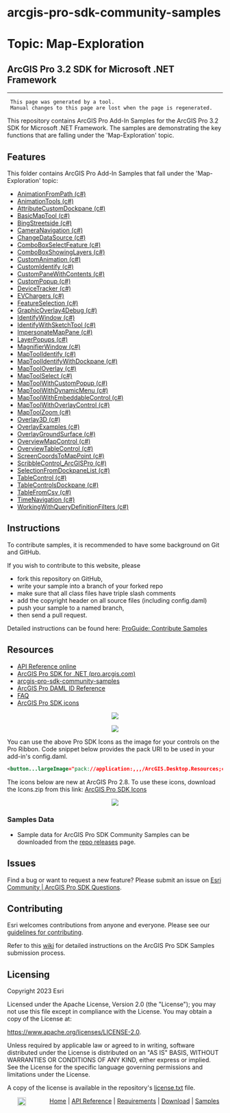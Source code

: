 # arcgis-pro-sdk-community-samples
# Topic: Map-Exploration
## ArcGIS Pro 3.2 SDK for Microsoft .NET Framework 

----------
     This page was generated by a tool.
     Manual changes to this page are lost when the page is regenerated.

This repository contains ArcGIS Pro Add-In Samples for the ArcGIS Pro 3.2 SDK for Microsoft .NET Framework.  The samples are demonstrating the key functions that are falling under the 'Map-Exploration' topic.  


## Features

This folder contains ArcGIS Pro Add-In Samples that fall under the 'Map-Exploration' topic:

* [AnimationFromPath (c#)](../../../tree/master/Map-Exploration/AnimationFromPath)  
* [AnimationTools (c#)](../../../tree/master/Map-Exploration/AnimationTools)  
* [AttributeCustomDockpane (c#)](../../../tree/master/Map-Exploration/AttributeCustomDockpane)  
* [BasicMapTool (c#)](../../../tree/master/Map-Exploration/BasicMapTool)  
* [BingStreetside (c#)](../../../tree/master/Map-Exploration/BingStreetside)  
* [CameraNavigation (c#)](../../../tree/master/Map-Exploration/CameraNavigation)  
* [ChangeDataSource (c#)](../../../tree/master/Map-Exploration/ChangeDataSource)  
* [ComboBoxSelectFeature (c#)](../../../tree/master/Map-Exploration/ComboBoxSelectFeature)  
* [ComboBoxShowingLayers (c#)](../../../tree/master/Map-Exploration/ComboBoxShowingLayers)  
* [CustomAnimation (c#)](../../../tree/master/Map-Exploration/CustomAnimation)  
* [CustomIdentify (c#)](../../../tree/master/Map-Exploration/CustomIdentify)  
* [CustomPaneWithContents (c#)](../../../tree/master/Map-Exploration/CustomPaneWithContents)  
* [CustomPopup (c#)](../../../tree/master/Map-Exploration/CustomPopup)  
* [DeviceTracker (c#)](../../../tree/master/Map-Exploration/DeviceTracker)  
* [EVChargers (c#)](../../../tree/master/Map-Exploration/EVChargers)  
* [FeatureSelection (c#)](../../../tree/master/Map-Exploration/FeatureSelection)  
* [GraphicOverlay4Debug (c#)](../../../tree/master/Map-Exploration/GraphicOverlay4Debug)  
* [IdentifyWindow (c#)](../../../tree/master/Map-Exploration/IdentifyWindow)  
* [IdentifyWithSketchTool (c#)](../../../tree/master/Map-Exploration/IdentifyWithSketchTool)  
* [ImpersonateMapPane (c#)](../../../tree/master/Map-Exploration/ImpersonateMapPane)  
* [LayerPopups (c#)](../../../tree/master/Map-Exploration/LayerPopups)  
* [MagnifierWindow (c#)](../../../tree/master/Map-Exploration/MagnifierWindow)  
* [MapToolIdentify (c#)](../../../tree/master/Map-Exploration/MapToolIdentify)  
* [MapToolIdentifyWithDockpane (c#)](../../../tree/master/Map-Exploration/MapToolIdentifyWithDockpane)  
* [MapToolOverlay (c#)](../../../tree/master/Map-Exploration/MapToolOverlay)  
* [MapToolSelect (c#)](../../../tree/master/Map-Exploration/MapToolSelect)  
* [MapToolWithCustomPopup (c#)](../../../tree/master/Map-Exploration/MapToolWithCustomPopup)  
* [MapToolWithDynamicMenu (c#)](../../../tree/master/Map-Exploration/MapToolWithDynamicMenu)  
* [MapToolWithEmbeddableControl (c#)](../../../tree/master/Map-Exploration/MapToolWithEmbeddableControl)  
* [MapToolWithOverlayControl (c#)](../../../tree/master/Map-Exploration/MapToolWithOverlayControl)  
* [MapToolZoom (c#)](../../../tree/master/Map-Exploration/MapToolZoom)  
* [Overlay3D (c#)](../../../tree/master/Map-Exploration/Overlay3D)  
* [OverlayExamples (c#)](../../../tree/master/Map-Exploration/OverlayExamples)  
* [OverlayGroundSurface (c#)](../../../tree/master/Map-Exploration/OverlayGroundSurface)  
* [OverviewMapControl (c#)](../../../tree/master/Map-Exploration/OverviewMapControl)  
* [OverviewTableControl (c#)](../../../tree/master/Map-Exploration/OverviewTableControl)  
* [ScreenCoordsToMapPoint (c#)](../../../tree/master/Map-Exploration/ScreenCoordsToMapPoint)  
* [ScribbleControl_ArcGISPro (c#)](../../../tree/master/Map-Exploration/ScribbleControl_ArcGISPro)  
* [SelectionFromDockpaneList (c#)](../../../tree/master/Map-Exploration/SelectionFromDockpaneList)  
* [TableControl (c#)](../../../tree/master/Map-Exploration/TableControl)  
* [TableControlsDockpane (c#)](../../../tree/master/Map-Exploration/TableControlsDockpane)  
* [TableFromCsv (c#)](../../../tree/master/Map-Exploration/TableFromCsv)  
* [TimeNavigation (c#)](../../../tree/master/Map-Exploration/TimeNavigation)  
* [WorkingWithQueryDefinitionFilters (c#)](../../../tree/master/Map-Exploration/WorkingWithQueryDefinitionFilters)  


## Instructions

To contribute samples, it is recommended to have some background on Git and GitHub. 

If you wish to contribute to this website, please  
* fork this repository on GitHub,  
* write your sample into a branch of your forked repo  
 * make sure that all class files have triple slash comments  
 * add the copyright header on all source files (including config.daml)  
* push your sample to a named branch, 
* then send a pull request.

Detailed instructions can be found here: [ProGuide: Contribute Samples](https://github.com/Esri/arcgis-pro-sdk-community-samples/wiki/ProGuide-Contribute-Samples)

## Resources

* [API Reference online](https://pro.arcgis.com/en/pro-app/latest/sdk/api-reference)
* <a href="https://pro.arcgis.com/en/pro-app/sdk/" target="_blank">ArcGIS Pro SDK for .NET (pro.arcgis.com)</a>
* [arcgis-pro-sdk-community-samples](https://github.com/Esri/arcgis-pro-sdk-community-samples)
* [ArcGIS Pro DAML ID Reference](https://github.com/Esri/arcgis-pro-sdk/wiki/ArcGIS-Pro-DAML-ID-Reference)
* [FAQ](https://github.com/Esri/arcgis-pro-sdk/wiki/FAQ)
* [ArcGIS Pro SDK icons](https://github.com/Esri/arcgis-pro-sdk/releases/tag/2.8.0.29751)

<p align = center><a href="https://Esri.github.io/arcgis-pro-sdk/images/Home/Image-of-icons-first.png" target="_blank">
  <img align="center" src="https://Esri.github.io/arcgis-pro-sdk/images/Home/Image-of-icons-first.png"/>
</a></p>
<p align = center><a href="https://Esri.github.io/arcgis-pro-sdk/images/Home/Image-of-icons-second.png" target="_blank">
  <img align="center" src="https://Esri.github.io/arcgis-pro-sdk/images/Home/Image-of-icons-second.png"/>
</a></p>
You can use the above Pro SDK Icons as the image for your controls on the Pro Ribbon. Code snippet below provides the pack URI to be used in your add-in's config.daml.

```xml
<button...largeImage="pack://application:,,,/ArcGIS.Desktop.Resources;component/Images/<ImageNameHere>"/>
```
The icons below are new at ArcGIS Pro 2.8. To use these icons, download the Icons.zip from this link: [ArcGIS Pro SDK Icons](https://github.com/Esri/arcgis-pro-sdk/releases/tag/2.8.0.29751)    
<p align = center><a href="https://Esri.github.io/arcgis-pro-sdk/images/Home/Image-of-icons-third.png" target="_blank">
  <img align="center" src="https://Esri.github.io/arcgis-pro-sdk/images/Home/Image-of-icons-third.png"/>
</a></p>

### Samples Data

* Sample data for ArcGIS Pro SDK Community Samples can be downloaded from the [repo releases](https://github.com/Esri/arcgis-pro-sdk-community-samples/releases) page. 

## Issues

Find a bug or want to request a new feature?  Please submit an issue on [Esri Community | ArcGIS Pro SDK Questions](https://community.esri.com/t5/arcgis-pro-sdk-questions/bd-p/arcgis-pro-sdk-questions).

## Contributing

Esri welcomes contributions from anyone and everyone. Please see our [guidelines for contributing](https://github.com/esri/contributing).

Refer to this [wiki](https://github.com/Esri/arcgis-pro-sdk-community-samples/wiki/ProGuide-Contribute-Samples) for detailed instructions on the ArcGIS Pro SDK Samples submission process.

## Licensing
Copyright 2023 Esri

Licensed under the Apache License, Version 2.0 (the "License");
you may not use this file except in compliance with the License.
You may obtain a copy of the License at:

   https://www.apache.org/licenses/LICENSE-2.0.

Unless required by applicable law or agreed to in writing, software
distributed under the License is distributed on an "AS IS" BASIS,
WITHOUT WARRANTIES OR CONDITIONS OF ANY KIND, either express or implied.
See the License for the specific language governing permissions and
limitations under the License.

A copy of the license is available in the repository's [license.txt](./License.txt) file.

&nbsp;&nbsp;&nbsp;&nbsp;&nbsp;&nbsp;<img src="https://esri.github.io/arcgis-pro-sdk/images/ArcGISPro.png"  alt="ArcGIS Pro SDK for Microsoft .NET Framework" height = "20" width = "20" align="top"  >
&nbsp;&nbsp;&nbsp;&nbsp;&nbsp;&nbsp;&nbsp;&nbsp;&nbsp;&nbsp;&nbsp;&nbsp;
[Home](https://github.com/Esri/arcgis-pro-sdk/wiki) | <a href="https://pro.arcgis.com/en/pro-app/sdk/api-reference" target="_blank">API Reference</a> | [Requirements](https://github.com/Esri/arcgis-pro-sdk/wiki#requirements) | [Download](https://github.com/Esri/arcgis-pro-sdk/wiki#installing-arcgis-pro-sdk-for-net) | <a href="https://github.com/esri/arcgis-pro-sdk-community-samples" target="_blank">Samples</a>


